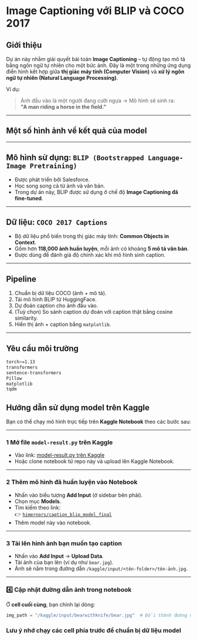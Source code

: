 #  Image Captioning với BLIP và COCO 2017

##  Giới thiệu

Dự án này nhằm giải quyết bài toán **Image Captioning** – tự động tạo mô tả bằng ngôn ngữ tự nhiên cho một bức ảnh. Đây là một trong những ứng dụng điển hình kết hợp giữa **thị giác máy tính (Computer Vision)** và **xử lý ngôn ngữ tự nhiên (Natural Language Processing)**.

Ví dụ:  
> Ảnh đầu vào là một người đang cưỡi ngựa → Mô hình sẽ sinh ra:  
> **"A man riding a horse in the field."**

---

## Một số hình ảnh về kết quả của model

---

##  Mô hình sử dụng: `BLIP (Bootstrapped Language-Image Pretraining)`

- Được phát triển bởi Salesforce.
- Học song song cả từ ảnh và văn bản.
- Trong dự án này, BLIP được sử dụng ở chế độ **Image Captioning đã fine-tuned**.

---

##  Dữ liệu: `COCO 2017 Captions`

- Bộ dữ liệu phổ biến trong thị giác máy tính: **Common Objects in Context**.
- Gồm hơn **118,000 ảnh huấn luyện**, mỗi ảnh có khoảng **5 mô tả văn bản**.
- Được dùng để đánh giá độ chính xác khi mô hình sinh caption.

---

##  Pipeline 

1. Chuẩn bị dữ liệu COCO (ảnh + mô tả).
2. Tải mô hình BLIP từ HuggingFace.
3. Dự đoán caption cho ảnh đầu vào.
4. (Tuỳ chọn) So sánh caption dự đoán với caption thật bằng cosine similarity.
5. Hiển thị ảnh + caption bằng `matplotlib`.

---


##  Yêu cầu môi trường

```bash
torch>=1.13
transformers
sentence-transformers
Pillow
matplotlib
tqdm
```



##  Hướng dẫn sử dụng model trên Kaggle

Bạn có thể chạy mô hình trực tiếp trên **Kaggle Notebook** theo các bước sau:

---

### 1️ Mở file `model-result.py` trên Kaggle

- Vào link: [model-result.py trên Kaggle](https://www.kaggle.com/code/himernors/model-result)
- Hoặc clone notebook từ repo này và upload lên Kaggle Notebook.

---

### 2️ Thêm mô hình đã huấn luyện vào Notebook

- Nhấn vào biểu tượng **Add Input** (ở sidebar bên phải).
- Chọn mục **Models**.
- Tìm kiếm theo link:  
  👉 [`himernors/caption_blip_model_final`](https://www.kaggle.com/models/himernors/caption_blip_model_final)
- Thêm model này vào notebook.

---

### 3️ Tải lên hình ảnh bạn muốn tạo caption

- Nhấn vào **Add Input** → **Upload Data**.
- Tải ảnh của bạn lên (ví dụ như `bear.jpg`).
- Ảnh sẽ nằm trong đường dẫn `/kaggle/input/<tên-folder>/tên-ảnh.jpg`.

---

### 4️⃣ Cập nhật đường dẫn ảnh trong notebook

Ở **cell cuối cùng**, bạn chỉnh lại dòng:

```python
img_path = "/kaggle/input/bearwithknife/bear.jpg"  # Đổi thành đường dẫn ảnh của bạn

```

### Lưu ý nhớ chạy các cell phía trước để chuẩn bị dữ liệu model
